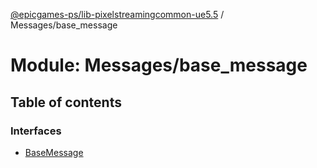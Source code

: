 [@epicgames-ps/lib-pixelstreamingcommon-ue5.5](../README.md) / Messages/base\_message

# Module: Messages/base\_message

## Table of contents

### Interfaces

- [BaseMessage](../interfaces/Messages_base_message.BaseMessage.md)
